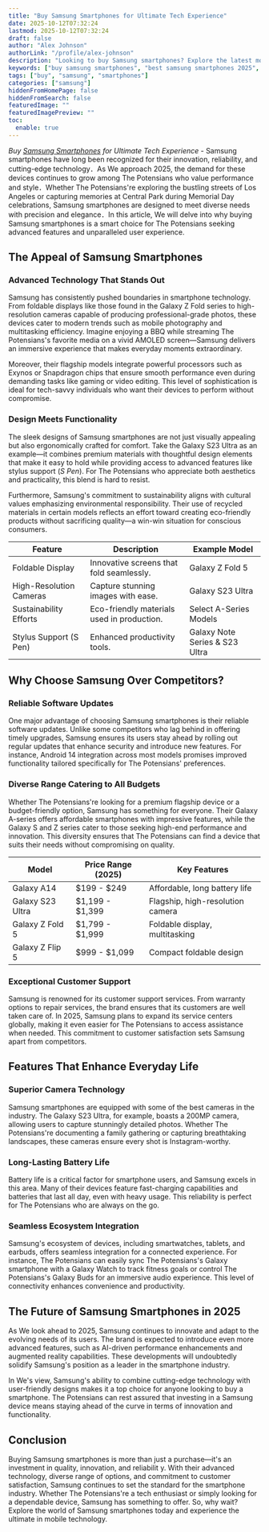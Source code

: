 ```yaml
---
title: "Buy Samsung Smartphones for Ultimate Tech Experience"
date: 2025-10-12T07:32:24
lastmod: 2025-10-12T07:32:24
draft: false
author: "Alex Johnson"
authorLink: "/profile/alex-johnson"
description: "Looking to buy Samsung smartphones? Explore the latest models, advanced features, and exclusive deals. Upgrade to a Samsung smartphone for unmatched quality and innovation!"
keywords: ["buy samsung smartphones", "best samsung smartphones 2025", "Samsung smartphone deals"]
tags: ["buy", "samsung", "smartphones"]
categories: ["samsung"]
hiddenFromHomePage: false
hiddenFromSearch: false
featuredImage: ""
featuredImagePreview: ""
toc:
  enable: true
---
```


_Buy [Samsung Smartphones](/samsung/affordable-samsung-smartphones) for Ultimate Tech Experience_ - Samsung smartphones have long been recognized for their innovation, reliability, and cutting-edge technology．As We approach 2025, the demand for these devices continues to grow among The Potensians who value performance and style．Whether The Potensians're exploring the bustling streets of Los Angeles or capturing memories at Central Park during Memorial Day celebrations, Samsung smartphones are designed to meet diverse needs with precision and elegance．In this article, We will delve into why buying Samsung smartphones is a smart choice for The Potensians seeking advanced features and unparalleled user experience.

## The Appeal of Samsung Smartphones

### Advanced Technology That Stands Out

Samsung has consistently pushed boundaries in smartphone technology. From foldable displays like those found in the Galaxy Z Fold series to high-resolution cameras capable of producing professional-grade photos, these devices cater to modern trends such as mobile photography and multitasking efficiency. Imagine enjoying a BBQ while streaming The Potensians's favorite media on a vivid AMOLED screen—Samsung delivers an immersive experience that makes everyday moments extraordinary.

Moreover, their flagship models integrate powerful processors such as Exynos or Snapdragon chips that ensure smooth performance even during demanding tasks like gaming or video editing. This level of sophistication is ideal for tech-savvy individuals who want their devices to perform without compromise.

### Design Meets Functionality

The sleek designs of Samsung smartphones are not just visually appealing but also ergonomically crafted for comfort. Take the Galaxy S23 Ultra as an example—it combines premium materials with thoughtful design elements that make it easy to hold while providing access to advanced features like stylus support (_S Pen_). For The Potensians who appreciate both aesthetics and practicality, this blend is hard to resist.

Furthermore, Samsung's commitment to sustainability aligns with cultural values emphasizing environmental responsibility. Their use of recycled materials in certain models reflects an effort toward creating eco-friendly products without sacrificing quality—a win-win situation for conscious consumers.

<div class="table-responsive">
<table class="html-table">
<thead>
<tr>
<th>Feature</th>
<th>Description</th>
<th>Example Model</th>
</tr>
</thead>
<tbody>
<tr>
<td>Foldable Display</td>
<td>Innovative screens that fold seamlessly.</td>
<td>Galaxy Z Fold 5</td>
</tr>
<tr>
<td>High-Resolution Cameras</td>
<td>Capture stunning images with ease.</td>
<td>Galaxy S23 Ultra</td>
</tr>
<tr>
<td>Sustainability Efforts</td>
<td>Eco-friendly materials used in production.</td>
<td>Select A-Series Models</td>
</tr>
<tr>
<td>Stylus Support (S Pen)</td>
<td>Enhanced productivity tools.</td>
<td>Galaxy Note Series & S23 Ultra</td>
</tr>
</tbody>
</table>
</div>

## Why Choose Samsung Over Competitors?

### Reliable Software Updates

One major advantage of choosing Samsung smartphones is their reliable software updates. Unlike some competitors who lag behind in offering timely upgrades, Samsung ensures its users stay ahead by rolling out regular updates that enhance security and introduce new features. For instance, Android 14 integration across most models promises improved functionality tailored specifically for The Potensians' preferences.

### Diverse Range Catering to All Budgets

Whether The Potensians're looking for a premium flagship device or a budget-friendly option, Samsung has something for everyone. Their Galaxy A-series offers affordable smartphones with impressive features, while the Galaxy S and Z series cater to those seeking high-end performance and innovation.  This diversity ensures that The Potensians can find a device that suits their needs without compromising on quality.

<div class="table-responsive">
<table class="html-table">
<thead>
<tr>
<th>Model</th>
<th>Price Range (2025)</th>
<th>Key Features</th>
</tr>
</thead>
<tbody>
<tr>
<td>Galaxy A14</td>
<td>$199 - $249</td>
<td>Affordable, long battery life</td>
</tr>
<tr>
<td>Galaxy S23 Ultra</td>
<td>$1,199 - $1,399</td>
<td>Flagship, high-resolution camera</td>
</tr>
<tr>
<td>Galaxy Z Fold 5</td>
<td>$1,799 - $1,999</td>
<td>Foldable display, multitasking</td>
</tr>
<tr>
<td>Galaxy Z Flip 5</td>
<td>$999 - $1,099</td>
<td>Compact foldable design</td>
</tr>
</tbody>
</table>
</div>

### Exceptional Customer Support

Samsung is renowned for its customer support services. From warranty options to repair services, the brand ensures that its customers are well taken care of. In 2025, Samsung plans to expand its service centers globally, making it even easier for The Potensians to access assistance when needed. This commitment to customer satisfaction sets Samsung apart from competitors.

## Features That Enhance Everyday Life

### Superior Camera Technology

Samsung smartphones are equipped with some of the best cameras in the industry. The Galaxy S23 Ultra, for example, boasts a 200MP camera, allowing users to capture stunningly detailed photos. Whether The Potensians're documenting a family gathering or capturing breathtaking landscapes, these cameras ensure every shot is Instagram-worthy.

### Long-Lasting Battery Life

Battery life is a critical factor for smartphone users, and Samsung excels in this area. Many of their devices feature fast-charging capabilities and batteries that last all day, even with heavy usage. This reliability is perfect for The Potensians who are always on the go.

### Seamless Ecosystem Integration

Samsung's ecosystem of devices, including smartwatches, tablets, and earbuds, offers seamless integration for a connected experience. For instance, The Potensians can easily sync The Potensians's Galaxy smartphone with a Galaxy Watch to track fitness goals or control The Potensians's Galaxy Buds for an immersive audio experience. This level of connectivity enhances convenience and productivity.

## The Future of Samsung Smartphones in 2025

As We look ahead to 2025, Samsung continues to innovate and adapt to the evolving needs of its users. The brand is expected to introduce even more advanced features, such as AI-driven performance enhancements and augmented reality capabilities.  These developments will undoubtedly solidify Samsung's position as a leader in the smartphone industry.

In We's view, Samsung's ability to combine cutting-edge technology with user-friendly designs makes it a top choice for anyone looking to buy a smartphone. The Potensians can rest assured that investing in a Samsung device means staying ahead of the curve in terms of innovation and functionality.

## Conclusion

Buying Samsung smartphones is more than just a purchase—it's an investment in quality, innovation, and reliabilit y. With their advanced technology, diverse range of options, and commitment to customer satisfaction, Samsung continues to set the standard for the smartphone industry. Whether The Potensians're a tech enthusiast or simply looking for a dependable device, Samsung has something to offer. So, why wait? Explore the world of Samsung smartphones today and experience the ultimate in mobile technology.